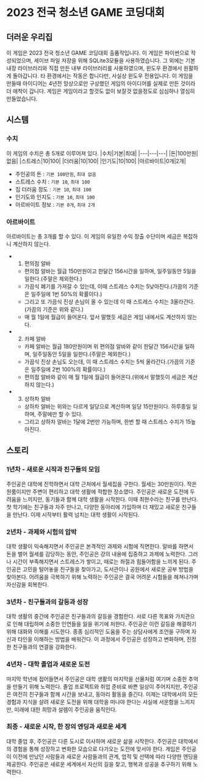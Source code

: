# 2023 전국 청소년 GAME 코딩대회
## 더러운 우리집
이 게임은 2023 전국 청소년 GAME 코딩대회 출품작입니다. 이 게임은 파이썬으로 작성되었으며, 세이브 파일 저장을 위해 SQLite3모듈을 사용하였습니다. 그 외에는 기본 내장 라이브러리와 직접 만든 내부 라이브러리를 사용하였으며, 윈도우 환경에서 원활하게 돌아갑니다. 타 환경에서는 작동은 합니다만, 사실상 윈도우 전용입니다. 이 게임을 만들때 아이디어는 4년전 망상으로만 구상했던 게임의 아이디어를 실제로 만든 것이라 더 애착이 갑니다. 게임은 게임이라고 할것도 없이 보잘것 없을정도로 심심하나 열심히 만들었습니다.

## 시스템
### 수치
이 게임의 수치은 총 5개로 이루어져 있다.
|수치|기본|최대|
|---|---|---|
|돈|100만원|없음|
|스트레스|10|100|
|더러움|10|100|
|인기도|10|100|
|아르바이트|0개|2개|

* 주인공의 돈 : `기본 100만원`, `최대 없음`
* 스트레스 수치 : `기본 10`, `최대 100`
* 집 더러움 정도 : `기본 10`, `최대 100`
* 인기도와 인지도 : `기본 10`, `최대 100`
* 아르바이트 정보 : `기본 0개`, `최대 2개`

### 아르바이트
아르바이트는 총 3개를 할 수 있다. 이 게임의 유일한 수익 창출 수단이며 세금은 복잡하니 계산하지 않는다.
* 1. 편의점 알바
    - 편의점 알바는 월급 150만원이고 한달간 156시간을 일하며, 일주일동안 5일을 일한다.(주말은 제외한다.)
    - 가끔식 폐기를 가져갈 수 있는데, 이때 스트레스 수치는 5낮아진다.(가끔의 기준은 일주일에 1번 50%의 확률이다.)
    - 그리고 또 가끔식 진상 손님이 올 수 있는데 이 때 스트레스 수치는 3올라간다.(가끔의 기준은 위와 같다.)
    - 매 월 1일에 월급이 들어온다. 앞서 말했듯 세금은 게임 내에서도 계산하지 않는다.
* 2. 카페 알바
    - 카페 알바는 월급 180만원이며 위 편의점 알바와 같이 한달간 156시간을 일하며, 일주일동안 5일을 일한다.(주말은 제외한다.)
    - 가끔식 진상 손님도 오는데, 이 때 스트레스 수치는 5씩 올라간다.(가끔의 기준은 일주일에 2번 100%의 확률이다.)
    - 편의점 알바와 같이 매 월 1일에 월급이 들어온다.(위에서 말했듯이 세금은 계산하지 않는다.)
* 3. 상하차 알바
    - 상하차 알바는 위와는 다르게 일당으로 계산하며 일당 15만원이다. 하루종일 일하며, 주말에만 할 수 있다.
    - 그리고 상하차 알바는 1달에 2번만 가능하며, 한번 할 때 스트레스 수치가 15높아진다.

## 스토리
### 1년차 - 새로운 시작과 친구들의 모임
주인공은 대학에 진학하면서 대학 근처에서 월세집을 구한다. 월세는 30만원이다. 작은 원룸이지만 주변이 편리하고 대학 생활에 적합한 장소였다. 주인공은 새로운 도전에 두려움을 느끼지만, 동기들과 함께 대학 생활을 시작한다. 이때 최현수라는 친구를 만난다. 첫 학기에는 친구들과 자주 만나고, 다양한 동아리에 가입하며 더 재밌고 새로운 친구들을 만난다. 이제 시작부터 활력 넘치는 대학 생활이 시작된다.

### 2년차 - 과제와 시험의 압박
대학 생활이 익숙해지면서 주인공은 본격적인 과제와 시험에 직면한다. 알바를 하면서 돈을 벌어 월세를 감당하는 동안, 주인공은 강의 내용에 집중하고 과제에 노력한다. 그러나 시간이 부족해지면서 스트레스가 쌓이고, 때로는 좌절과 힘들어함을 느끼게 된다. 주인공은 고민을 털어놓을 친구들을 찾아가고, 도서관이나 공원에서 새로운 공부 방법을 찾아본다. 어려움을 극복하기 위해 노력하는 주인공은 결국 어려운 시험들을 헤쳐나가며 자신감을 회복한다.

### 3년차 - 친구들과의 갈등과 성장
대학 생활의 중간에 주인공은 친구들과의 갈등을 경험한다. 서로 다른 목표와 가치관으로 인해 대립하며 소중한 인연들을 잃을 위기에 처한다. 주인공은 이런 갈등을 해결하기 위해 대화와 이해를 시도한다. 종종 심리적인 도움을 주는 상담사에게 조언을 구하며 자신과 타인을 이해하는 방법을 배워간다. 이 과정에서 주인공은 성장하고 변화하며, 진정한 친구들과의 연결을 강화한다.

### 4년차 - 대학 졸업과 새로운 도전
마지막 학년에 접어들면서 주인공은 대학 생활의 마지막을 선물처럼 여기며 소중한 추억을 만들기 위해 노력한다. 졸업 프로젝트와 취업 준비로 바쁜 일상이 주어지지만, 주인공은 여전히 친구들과 함께 시간을 보내고, 동아리 활동을 즐긴다. 이제는 대학에서의 모든 경험과 지식을 살려 새로운 도전을 위해 대학을 떠나야 한다는 사실에 서운함을 느끼지만, 미래에 대한 희망과 설렘이 주인공을 움직인다.

### 최종 - 새로운 시작, 한 장의 엔딩과 새로운 세계
대학 졸업 후, 주인공은 다른 도시로 이사하며 새로운 삶을 시작한다. 주인공은 대학에서의 경험을 통해 성장하고 변화한 모습으로 다가오는 도전에 맞서야 한다. 게임은 주인공이 이전에 만났던 사람들과 새로운 사람들과의 관계, 업적 및 선택에 따라 다양한 엔딩을 제공한다. 주인공은 새로운 세계에서 자신의 길을 찾고, 행복과 성공을 추구하기 위해 노력한다.